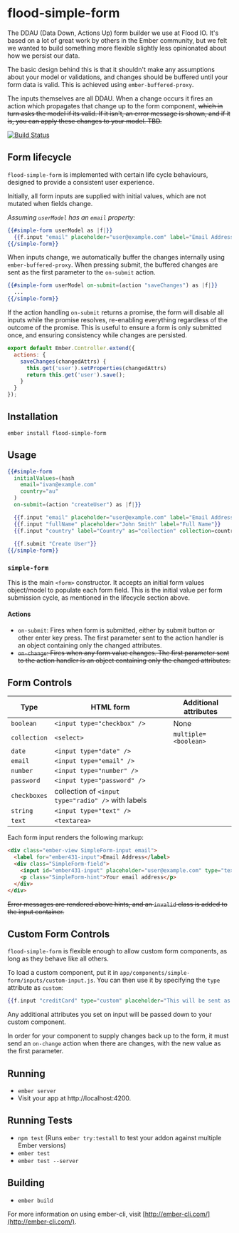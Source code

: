 # flood-simple-form

The DDAU (Data Down, Actions Up) form builder we use at Flood IO. It's based on a lot of great work by others in the Ember community, but we felt we wanted to build something more flexible slightly less opinionated about how we persist our data.

The basic design behind this is that it shouldn't make any assumptions about your model or validations, and changes should be buffered until your form data is valid. This is achieved using `ember-buffered-proxy`. 

The inputs themselves are all DDAU. When a change occurs it fires an action which propagates that change up to the form component, ~~which in turn asks the model if its valid. If it isn't, an error message is shown, and if it is, you can apply these changes to your model. TBD.~~

[![Build Status](https://travis-ci.org/ivanvanderbyl/flood-simple-form.svg?branch=master)](https://travis-ci.org/ivanvanderbyl/flood-simple-form)

## Form lifecycle

`flood-simple-form` is implemented with certain life cycle behaviours, designed to provide a consistent user experience.

Initially, all form inputs are supplied with initial values, which are not mutated when fields change.

_Assuming `userModel` has an `email` property:_

```hbs
{{#simple-form userModel as |f|}}
  {{f.input "email" placeholder="user@example.com" label="Email Address"}}
{{/simple-form}}
```

When inputs change, we automatically buffer the changes internally using `ember-buffered-proxy`. When pressing submit, the buffered changes are sent as the first parameter to the `on-submit` action.

```hbs
{{#simple-form userModel on-submit=(action "saveChanges") as |f|}}
  ...
{{/simple-form}}
```

If the action handling `on-submit` returns a promise, the form will disable all inputs while the promise resolves, re-enabling everything regardless of the outcome of the promise. This is useful to ensure a form is only submitted once, and ensuring consistency while changes are persisted.

```js
export default Ember.Controller.extend({
  actions: {
    saveChanges(changedAttrs) {
      this.get('user').setProperties(changedAttrs)
      return this.get('user').save();
    }
  }
});
```

## Installation

    ember install flood-simple-form

## Usage

```hbs
{{#simple-form 
  initialValues=(hash 
    email="ivan@example.com"
    country="au"
  )
  on-submit=(action "createUser") as |f|}}

  {{f.input "email" placeholder="user@example.com" label="Email Address"}}
  {{f.input "fullName" placeholder="John Smith" label="Full Name"}}
  {{f.input "country" label="Country" as="collection" collection=countries labelPath="name" valuePath="isoCode"}}
  
  {{f.submit "Create User"}}
{{/simple-form}}
```

### `simple-form`

This is the main `<form>` constructor. It accepts an initial form values object/model to populate each form field. 
This is the initial value per form submission cycle, as mentioned in the lifecycle section above.

#### Actions

- `on-submit`: Fires when form is submitted, either by submit button or other enter key press. The first parameter sent to the action handler is an object containing only the changed attributes.
- ~~`on-change`: Fires when any form value changes. The first parameter sent to the action handler is an object containing only the changed attributes.~~

## Form Controls

Type | HTML form | Additional attributes
--- | --- | ---
`boolean` | `<input type="checkbox" />` | None
`collection` | `<select>` | `multiple=<boolean>`
`date` | `<input type="date" />` |
`email` | `<input type="email" />`| 
`number` | `<input type="number" />`| 
`password` | `<input type="password" />`| 
`checkboxes` | collection of `<input type="radio" />` with labels | 
`string` | `<input type="text" />`| 
`text` | `<textarea>` | 

Each form input renders the following markup:

```html
<div class="ember-view SimpleForm-input email">
  <label for="ember431-input">Email Address</label>
  <div class="SimpleForm-field">
    <input id="ember431-input" placeholder="user@example.com" type="text" class="ember-view ember-text-field">
    <p class="SimpleForm-hint">Your email address</p>
  </div>
</div>
```

~~Error messages are rendered above hints, and an `invalid` class is added to the input container.~~

## Custom Form Controls

`flood-simple-form` is flexible enough to allow custom form components, as long as they behave like all others.

To load a custom component, put it in `app/components/simple-form/inputs/custom-input.js`. You can then use it by specifying the `type` attribute as `custom`:

```hbs
{{f.input "creditCard" type="custom" placeholder="This will be sent as an attribute to custom-input"}}
```

Any additional attributes you set on input will be passed down to your custom component.

In order for your component to supply changes back up to the form, it must send an `on-change` action when there are changes, with the new value as the first parameter.

## Running

* `ember server`
* Visit your app at http://localhost:4200.

## Running Tests

* `npm test` (Runs `ember try:testall` to test your addon against multiple Ember versions)
* `ember test`
* `ember test --server`

## Building

* `ember build`

For more information on using ember-cli, visit [http://ember-cli.com/](http://ember-cli.com/).
